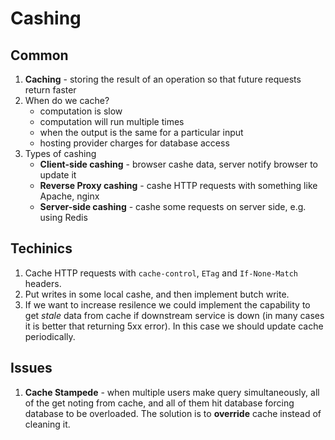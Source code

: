 # Cashing

## Common

1. **Caching** - storing the result of an operation so that future requests return faster
1. When do we cache?
    * computation is slow
    * computation will run multiple times
    * when the output is the same for a particular input
    * hosting provider charges for database access
1. Types of cashing
    * **Client-side cashing** - browser cashe data, server notify browser to update it
    * **Reverse Proxy cashing** - cashe HTTP requests with something like Apache, nginx
    * **Server-side cashing** - cashe some requests on server side, e.g. using Redis

## Techinics
1. Cache HTTP requests with `cache-control`, `ETag` and `If-None-Match` headers.
1. Put writes in some local cashe, and then implement butch write.
1. If we want to increase resilence we could implement the capability to get _stale_ data from cache if downstream service is down (in many cases it is better that returning 5xx error). In this case we should update cache periodically.

## Issues
1. **Cache Stampede** - when multiple users make query simultaneously, all of the get noting from cache, and all of them hit database forcing database to be overloaded. The solution is to **override** cache instead of cleaning it.